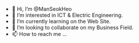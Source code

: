 - 👋 Hi, I’m @ManSeokHeo
- 👀 I’m interested in ICT & Electric Engineering. 
- 🌱 I’m currently learning on the Web Site.
- 💞️ I’m looking to collaborate on my Business Field.
- 📫 How to reach me ...

<!---
ManSeokHeo/ManSeokHeo is a ✨ special ✨ repository because its `README.md` (this file) appears on your GitHub profile.
You can click the Preview link to take a look at your changes.
--->
